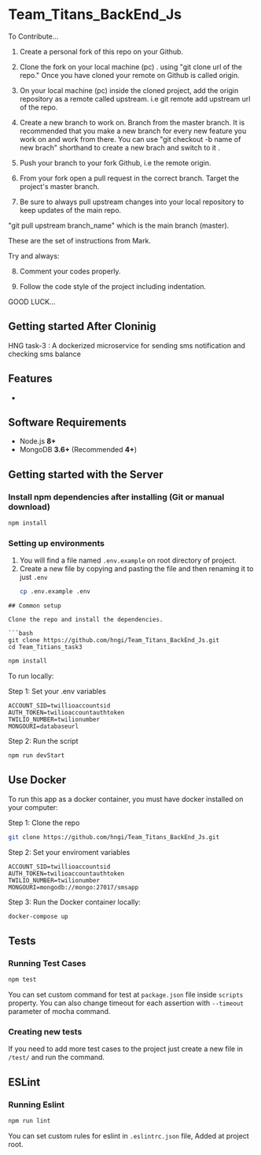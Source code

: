 # Team_Titans_BackEnd_Js

To Contribute...

1. Create a personal fork of this repo on your Github.

2. Clone the fork on your local machine (pc) .
   using "git clone url of the repo."
   Once you have cloned your remote on Github is called origin.

3. On your local machine (pc) inside the cloned project, add the origin repository as a remote called upstream.
   i.e git remote add upstream url of the repo.

4. Create a new branch to work on. Branch from the master branch. It is recommended that you make a new branch for every new feature you work on and work from there.
   You can use "git checkout -b name of new brach" shorthand to create a new brach and switch to it .

5. Push your branch to your fork Github, i.e the remote origin.

6. From your fork open a pull request in the correct branch. Target the project's master branch.

7. Be sure to always pull upstream changes into your local repository to keep updates of the main repo.

"git pull upstream branch_name" which is the main branch (master).

These are the set of instructions from Mark.

Try and always:

8. Comment your codes properly.

9. Follow the code style of the project including indentation.

GOOD LUCK...

## Getting started After Cloninig

HNG task-3 : A dockerized microservice for sending sms notification and checking sms balance

## Features

-

## Software Requirements

- Node.js **8+**
- MongoDB **3.6+** (Recommended **4+**)

## Getting started with the Server

### Install npm dependencies after installing (Git or manual download)

```bash
npm install
```

### Setting up environments

1.  You will find a file named `.env.example` on root directory of project.
2.  Create a new file by copying and pasting the file and then renaming it to just `.env`
    ```bash
    cp .env.example .env
    ```

````
## Common setup

Clone the repo and install the dependencies.

```bash
git clone https://github.com/hngi/Team_Titans_BackEnd_Js.git
cd Team_Titians_task3
````

```bash
npm install
```

To run locally:

Step 1: Set your .env variables

```
ACCOUNT_SID=twillioaccountsid
AUTH_TOKEN=twilioaccountauthtoken
TWILIO_NUMBER=twilionumber
MONGOURI=databaseurl
```

Step 2: Run the script

```bash
npm run devStart
```

## Use Docker

To run this app as a docker container, you must have docker installed on your computer:

Step 1: Clone the repo

```bash
git clone https://github.com/hngi/Team_Titans_BackEnd_Js.git
```

Step 2: Set your enviroment variables

```
ACCOUNT_SID=twillioaccountsid
AUTH_TOKEN=twilioaccountauthtoken
TWILIO_NUMBER=twilionumber
MONGOURI=mongodb://mongo:27017/smsapp
```

Step 3: Run the Docker container locally:

```bash
docker-compose up
```

## Tests

### Running Test Cases

```bash
npm test
```

You can set custom command for test at `package.json` file inside `scripts` property. You can also change timeout for each assertion with `--timeout` parameter of mocha command.

### Creating new tests

If you need to add more test cases to the project just create a new file in `/test/` and run the command.

## ESLint

### Running Eslint

```bash
npm run lint
```

You can set custom rules for eslint in `.eslintrc.json` file, Added at project root.
